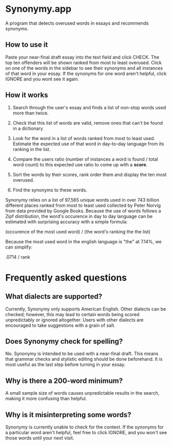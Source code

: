 # Synonymy.app
A program that detects overused words in essays and recommends synonyms.


## How to use it
Paste your near-final draft essay into the text field and click CHECK.
The top ten offenders will be shown ranked from most to least overused.
Click on one of the words in the sidebar to see their synonyms and all instances of that word in your essay.
If the synonyms for one word aren't helpful, click IGNORE and you wont see it again.

## How it works
1. Search through the user's essay and finds a list of non-stop words used more than twice.

2. Check that this list of words are valid, remove ones that can't be found in a dictionary

3. Look for the word in a list of words ranked from most to least used. Estimate the expected use of that word in day-to-day language from its ranking in the list.

4. Compare the users ratio (number of instances a word is found / total word count) to this expected use ratio to come up with a **score**.

5. Sort the words by their scores, rank order them and display the ten most overused.

6. Find the synonyms to these words.

Synonymy relies on a list of 97,565 unique words used in over 743 billion different places ranked from most to least used collected by Peter Norvig from data provided by Google Books.
Because the use of words follows a Zipf distribution, the word's occurence in day to day language can be estimated with surprising accuracy with a simple formula:

(occurence of the most used word) / (the word's ranking the the list)

Because the most used word in the english language is "the" at 7.14%, we can simplify:

.0714 / rank

# Frequently asked questions

## What dialects are supported?
Currently, Synonymy only supports American English. Other dialects can be checked; however, this may lead to certain words being scored unpredictably or ignored altogether. Users with other dialects are encouraged to take suggestions with a grain of salt.

## Does Synonymy check for spelling?
No. Synonymy is intended to be used with a near-final draft. This means that grammar checks and stylistic editing should be done beforehand. It is most useful as the last step before turning in your essay.

## Why is there a 200-word minimum?
A small sample size of words causes unpredictable results in the search, making it more confusing than helpful.

## Why is it misinterpreting some words?
Synonymy is currently unable to check for the context. If the synonyms for a particular word aren't helpful, feel free to click IGNORE, and you won't see those words until your next visit.
